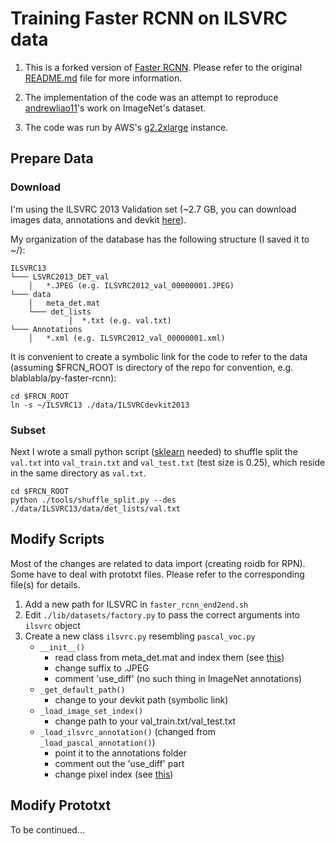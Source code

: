 # Training Faster RCNN on ILSVRC data

1. This is a forked version of [Faster RCNN](https://github.com/rbgirshick/py-faster-rcnn). Please refer to the original [README.md](https://github.com/rbgirshick/py-faster-rcnn/blob/master/README.md) file for more information.

2. The implementation of the code was an attempt to reproduce [andrewliao11](https://github.com/andrewliao11/py-faster-rcnn-imagenet)'s work on ImageNet's dataset.

3. The code was run by AWS's [g2.2xlarge](https://aws.amazon.com/ec2/instance-types/) instance. 

## Prepare Data
### Download
I'm using the ILSVRC 2013 Validation set (~2.7 GB, you can download images data, annotations and devkit [here](http://image-net.org/challenges/LSVRC/2014/download-images-5jj5.php)).

My organization of the database has the following structure (I saved it to ~/):
```
ILSVRC13 
└─── LSVRC2013_DET_val
    │   *.JPEG (e.g. ILSVRC2012_val_00000001.JPEG)
└─── data
    │   meta_det.mat
    └─── det_lists
             │  *.txt (e.g. val.txt)
└─── Annotations
    │   *.xml (e.g. ILSVRC2012_val_00000001.xml)
```

It is convenient to create a symbolic link for the code to refer to the data (assuming $FRCN_ROOT is directory of the repo for convention, e.g. blablabla/py-faster-rcnn):

```
cd $FRCN_ROOT
ln -s ~/ILSVRC13 ./data/ILSVRCdevkit2013
```
### Subset
Next I wrote a small python script ([sklearn](http://scikit-learn.org/stable/) needed) to shuffle split the ```val.txt``` into ```val_train.txt``` and ```val_test.txt``` (test size is 0.25), which reside in the same directory as ```val.txt```.

```
cd $FRCN_ROOT
python ./tools/shuffle_split.py --des ./data/ILSVRC13/data/det_lists/val.txt
```
## Modify Scripts
Most of the changes are related to data import (creating roidb for RPN). Some have to deal with prototxt files.
Please refer to the corresponding file(s) for details.

1. Add a new path for ILSVRC in ```faster_rcnn_end2end.sh```
2. Edit ```./lib/datasets/factory.py``` to pass the correct arguments into ```ilsvrc``` object
3. Create a new class ```ilsvrc.py``` resembling ```pascal_voc.py```
    * ```__init__()```
        * read class from meta_det.mat and index them (see [this](https://github.com/andrewliao11/py-faster-rcnn-imagenet/blob/master/README.md))
        * change suffix to .JPEG
        * comment 'use_diff' (no such thing in ImageNet annotations)
    * ```_get_default_path()```
        * change to your devkit path (symbolic link)
    * ```_load_image_set_index()```
        * change path to your val_train.txt/val_test.txt
    * ```_load_ilsvrc_annotation()``` (changed from ```_load_pascal_annotation()```)
        * point it to the annotations folder
        * comment out the 'use_diff' part
        * change pixel index (see [this](https://github.com/andrewliao11/py-faster-rcnn-imagenet/blob/master/README.md))

## Modify Prototxt
To be continued...
